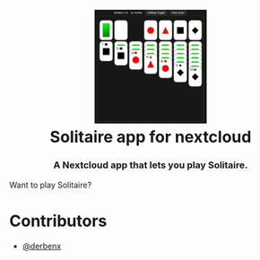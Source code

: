 <h1 align="center"><br>
  <a href="https://github.com/derbenx/nextcloud-solitaire">
  <img src="https://raw.githubusercontent.com/derbenx/nextcloud-solitaire/master/Solitaire.png" alt="derbenx/nextcloud-solitaire" width="200"></a>
  <br>Solitaire app for nextcloud
</h1>
<h3 align="center">A Nextcloud app that lets you play Solitaire.</h3>

Want to play Solitaire?

# Contributors
- [@derbenx](https://github.com/derbenx)
